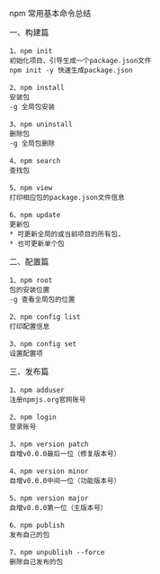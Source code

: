npm 常用基本命令总结

一、构建篇

	1、npm init 
	初始化项目、引导生成一个package.json文件
	npm init -y 快速生成package.json
	
	2、npm install 
	安装包
	-g 全局包安装
	
	3、npm uninstall 
	删除包
	-g 全局包删除
	
	4、npm search 
	查找包
	
	5、npm view 
	打印相应包的package.json文件信息
	
	6、npm update 
	更新包
	* 可更新全局的或当前项目的所有包，
	* 也可更新单个包
	
二、配置篇

	1、npm root 
	包的安装位置
	-g 查看全局包的位置
	
	2、npm config list 
	打印配置信息
	
	3、npm config set 
	设置配置项

三、发布篇

	1、npm adduser 
	注册npmjs.org官网账号
	
	2、npm login
	登录账号
	
	3、npm version patch
	自增v0.0.0最后一位（修复版本号）
	
	4、npm version minor
	自增v0.0.0中间一位（功能版本号）
	
	5、npm version major
	自增v0.0.0第一位（主版本号）
	
	6、npm publish
	发布自己的包
	
	7、npm unpublish --force
	删除自己发布的包
	
